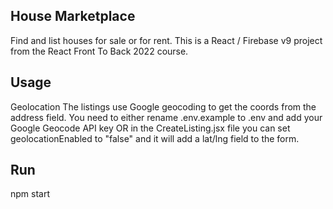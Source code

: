 ## House Marketplace
Find and list houses for sale or for rent. This is a React / Firebase v9 project from the React Front To Back 2022 course.

## Usage
Geolocation
The listings use Google geocoding to get the coords from the address field. You need to either rename .env.example to .env and add your Google Geocode API key OR in the CreateListing.jsx file you can set geolocationEnabled to "false" and it will add a lat/lng field to the form.

## Run
npm start